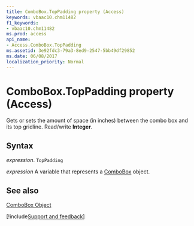 ```yaml
---
title: ComboBox.TopPadding property (Access)
keywords: vbaac10.chm11482
f1_keywords:
- vbaac10.chm11482
ms.prod: access
api_name:
- Access.ComboBox.TopPadding
ms.assetid: 3e92fdc3-79a3-8ed9-2547-5bb49df29852
ms.date: 06/08/2017
localization_priority: Normal
---
```



# ComboBox.TopPadding property (Access)

Gets or sets the amount of space (in inches) between the combo box and its top gridline. Read/write  **Integer**.


## Syntax

_expression_. `TopPadding`

_expression_ A variable that represents a [ComboBox](Access.ComboBox.md) object.


## See also


[ComboBox Object](Access.ComboBox.md)

[!include[Support and feedback](~/includes/feedback-boilerplate.md)]